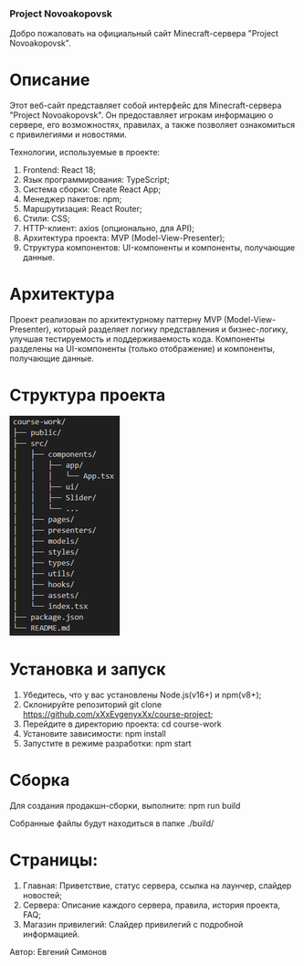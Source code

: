 ### Project Novoakopovsk

Добро пожаловать на официальный сайт Minecraft-сервера "Project Novoakopovsk".

# Описание

Этот веб-сайт представляет собой интерфейс для Minecraft-сервера "Project Novoakopovsk". Он предоставляет игрокам информацию о сервере, его возможностях, правилах, а также позволяет ознакомиться с привилегиями и новостями.

Технологии, используемые в проекте:

1. Frontend: React 18;
2. Язык программирования: TypeScript;
3. Система сборки: Create React App;
4. Менеджер пакетов: npm;
5. Маршрутизация: React Router;
6. Стили: CSS;
7. HTTP-клиент: axios (опционально, для API);
8. Архитектура проекта: MVP (Model-View-Presenter);
9. Структура компонентов: UI-компоненты и компоненты, получающие данные.

# Архитектура

Проект реализован по архитектурному паттерну MVP (Model-View-Presenter), который разделяет логику представления и бизнес-логику, улучшая тестируемость и поддерживаемость кода. Компоненты разделены на UI-компоненты (только отображение) и компоненты, получающие данные.

# Структура проекта

![структура проекта](./src/assets/images/structure_of_the_project.png)
# Установка и запуск

1. Убедитесь, что у вас установлены Node.js(v16+) и npm(v8+);
2. Склонируйте репозиторий 
git clone https://github.com/xXxEvgenyxXx/course-project;
3. Перейдите в директорию проекта:
cd course-work
4. Установите зависимости:
npm install
5. Запустите в режиме разработки:
npm start

# Сборка

Для создания продакшн-сборки, выполните:
npm run build

Собранные файлы будут находиться в папке ./build/

# Страницы:

1. Главная: Приветствие, статус сервера, ссылка на лаунчер, слайдер новостей;
2. Сервера: Описание каждого сервера, правила, история проекта, FAQ;
3. Магазин привилегий: Слайдер привилегий с подробной информацией.

Автор: Евгений Симонов